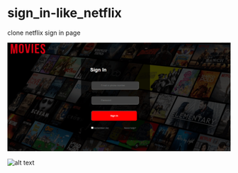 # sign_in-like_netflix
 clone netflix sign in page


![alt text](https://github.com/prabhuvas/sign_in.github.io/blob/main/images/OUTPUT%20Image-1.png)



![alt text](sign_in.github.io/images/OUTPUT-Image-1.png)



